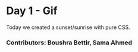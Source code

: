 # Day 1 - Gif
Today we created a sunset/sunrise with pure CSS.


### Contributors: Boushra Bettir, Sama Ahmed



